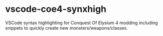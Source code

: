 # vscode-coe4-synxhigh
VSCode syntax highlighting for Conquest Of Elysium 4 modding including snippets to quickly create new monsters/weapons/classes.
